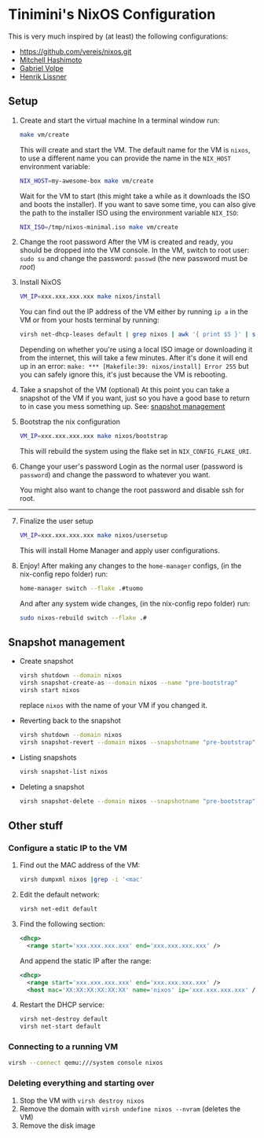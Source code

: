 # Tinimini's NixOS Configuration

This is very much inspired by (at least) the following configurations:

- https://github.com/vereis/nixos.git
- [Mitchell Hashimoto](https://github.com/mitchellh/nixos-config)
- [Gabriel Volpe](https://github.com/gvolpe/nix-config)
- [Henrik Lissner](https://github.com/hlissner/dotfiles)

## Setup

1. Create and start the virtual machine
   In a terminal window run:

   ```sh
   make vm/create
   ```

   This will create and start the VM.
   The default name for the VM is `nixos`, to use a different name you can
   provide the name in the `NIX_HOST` environment variable:

   ```sh
   NIX_HOST=my-awesome-box make vm/create
   ```

   Wait for the VM to start (this might take a while as it downloads the ISO
   and boots the installer). If you want to save some time, you can also give
   the path to the installer ISO using the environment variable `NIX_ISO`:

   ```sh
   NIX_ISO=/tmp/nixos-minimal.iso make vm/create
   ```

2. Change the root password
   After the VM is created and ready, you should be dropped into the VM console.
   In the VM, switch to root user: `sudo su` and change the password: `passwd`
   (the new password must be _root_)

3. Install NixOS

   ```sh
   VM_IP=xxx.xxx.xxx.xxx make nixos/install
   ```

   You can find out the IP address of the VM either by running `ip a` in the VM
   or from your hosts terminal by running:

   ```sh
   virsh net-dhcp-leases default | grep nixos | awk '{ print $5 }' | sed 's/\/.\*//'
   ```

   Depending on whether you're using a local ISO image or downloading it from the internet, this will take a few minutes.
   After it's done it will end up in an error:
   `make: *** [Makefile:39: nixos/install] Error 255`
   but you can safely ignore this, it's just because the VM is rebooting.

4. Take a snapshot of the VM (optional)
   At this point you can take a snapshot of the VM if you want, just so you
   have a good base to return to in case you mess something up.
   See: [snapshot management](#snapshot-management)

5. Bootstrap the nix configuration

   ```sh
   VM_IP=xxx.xxx.xxx.xxx make nixos/bootstrap
   ```

   This will rebuild the system using the flake set in `NIX_CONFIG_FLAKE_URI`.

6. Change your user's password
   Login as the normal user (password is `password`) and change the password to
   whatever you want.

   You might also want to change the root password and disable ssh for root.

---

7. Finalize the user setup

   ```sh
   VM_IP=xxx.xxx.xxx.xxx make nixos/usersetup
   ```

   This will install Home Manager and apply user configurations.

8. Enjoy!
   After making any changes to the `home-manager` configs, (in the nix-config repo folder) run:

   ```sh
   home-manager switch --flake .#tuomo
   ```

   And after any system wide changes, (in the nix-config repo folder) run:

   ```sh
   sudo nixos-rebuild switch --flake .#
   ```

## Snapshot management

- Create snapshot

  ```sh
  virsh shutdown --domain nixos
  virsh snapshot-create-as --domain nixos --name "pre-bootstrap"
  virsh start nixos
  ```

  replace `nixos` with the name of your VM if you changed it.

- Reverting back to the snapshot

  ```sh
  virsh shutdown --domain nixos
  virsh snapshot-revert --domain nixos --snapshotname "pre-bootstrap" --running
  ```

- Listing snapshots

  ```sh
  virsh snapshot-list nixos
  ```

- Deleting a snapshot
  ```sh
  virsh snapshot-delete --domain nixos --snapshotname "pre-bootstrap"
  ```

## Other stuff

### Configure a static IP to the VM

1. Find out the MAC address of the VM:

   ```sh
   virsh dumpxml nixos |grep -i '<mac'
   ```

2. Edit the default network:

   ```sh
   virsh net-edit default
   ```

3. Find the following section:

   ```xml
   <dhcp>
     <range start='xxx.xxx.xxx.xxx' end='xxx.xxx.xxx.xxx' />
   ```

   And append the static IP after the range:

   ```xml
   <dhcp>
     <range start='xxx.xxx.xxx.xxx' end='xxx.xxx.xxx.xxx' />
     <host mac='XX:XX:XX:XX:XX:XX' name='nixos' ip='xxx.xxx.xxx.xxx' />
   ```

4. Restart the DHCP service:
   ```sh
   virsh net-destroy default
   virsh net-start default
   ```

### Connecting to a running VM

```sh
virsh --connect qemu:///system console nixos
```

### Deleting everything and starting over

1. Stop the VM with `virsh destroy nixos`
2. Remove the domain with `virsh undefine nixos --nvram` (deletes the VM)
3. Remove the disk image
